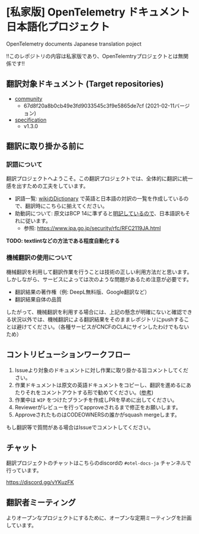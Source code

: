 # [私家版]  OpenTelemetry ドキュメント日本語化プロジェクト

OpenTelemetry documents Japanese translation poject

!!このレポジトリの内容は私家版であり、OpenTelemtryプロジェクトとは無関係です!!

## 翻訳対象ドキュメント (Target repositories)

* [community](https://github.com/open-telemetry/community)
  * 67d8f20a8b0cb49e3fd9033545c3f9e5865de7cf (2021-02-11バージョン)
* [specification](https://github.com/open-telemetry/opentelemetry-specification)
  * v1.3.0

## 翻訳に取り掛かる前に

### 訳語について

翻訳プロジェクトへようこそ。この翻訳プロジェクトでは、全体的に翻訳に統一感を出すための工夫をしています。

* 訳語一覧: [wikiのDictionary](https://github.com/open-telemetry/docs-ja/wiki/Dictionary) で英語と日本語の対訳の一覧を作成しているので、翻訳時にこちらに揃えてください。
* 助動詞について: 原文はBCP 14に準ずると[明記しているので](https://github.com/open-telemetry/opentelemetry-specification#notation-conventions-and-compliance)、日本語訳もそれに従います。
  * 参照: https://www.ipa.go.jp/security/rfc/RFC2119JA.html

**TODO: textlintなどの方法である程度自動化する**

### 機械翻訳の使用について

機械翻訳を利用して翻訳作業を行うことは技術の正しい利用方法だと思います。
しかしながら、サービスによっては次のような問題があるため注意が必要です。

* 翻訳結果の著作権（例: DeepL無料版、Google翻訳など）
* 翻訳結果自体の品質

したがって、機械翻訳を利用する場合には、上記の懸念が明確にないと確認できる状況以外では、機械翻訳による翻訳結果をそのままレポジトリにpushすることは避けてください。（各種サービスがCNCFのCLAにサインしたわけでもないため）

## コントリビューションワークフロー

1. Issueより対象のドキュメントに対し作業に取り掛かる旨コメントしてください。
2. 作業ドキュメントは原文の英語ドキュメントをコピーし、翻訳を進めるにあたりそれをコメントアウトする形で勧めてください。([参考](https://raw.githubusercontent.com/open-telemetry/docs-ja/master/specification/library-guidelines.md))
4. 作業中は `WIP` をつけたブランチを作成しPRを早めに出してください。
5. Reviewerがレビューを行ってapproveされるまで修正をお願いします。
6. ApproveされたものはCODEOWNERSの誰かがsquash mergeします。

もし翻訳等で質問がある場合はIssueでコメントしてください。

## チャット

翻訳プロジェクトのチャットはこちらのdiscordの `#otel-docs-ja` チャンネルで行っています。

https://discord.gg/vYKuzFK

## 翻訳者ミーティング

よりオープンなプロジェクトにするために、オープンな定期ミーティングを計画しています。
